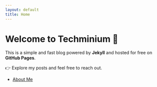 ```yaml
---
layout: default
title: Home
---
```


# Welcome to Techminium 👋

This is a simple and fast blog powered by **Jekyll** and hosted for free on **GitHub Pages**.

👉 Explore my posts and feel free to reach out.

- [About Me](about.md)
